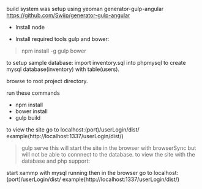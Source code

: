 build system was setup using yeoman generator-gulp-angular
https://github.com/Swiip/generator-gulp-angular

- Install node

- Install required tools gulp and bower:

> npm install -g gulp bower

to setup sample database:
import inventory.sql into phpmysql to create mysql database(inventory) with table(users).

browse to root project directory.

run these commands
- npm install
- bower install
- gulp build

to view the site go to localhost:(port)/userLogin/dist/
example(http://localhost:1337/userLogin/dist/)

> gulp serve 
this will start the site in the browser with browserSync but will not be able to connnect to the database. to view the site with the database and php support:

start xammp with mysql running then
in the browser go to localhost:(port)/userLogin/dist/
example(http://localhost:1337/userLogin/dist/)
